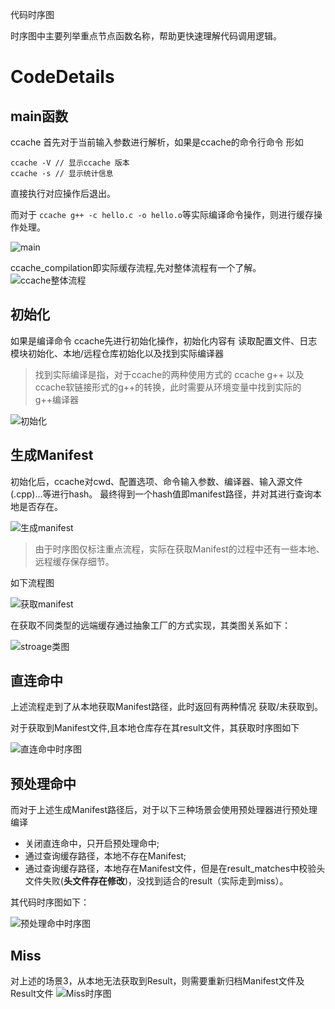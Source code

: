 代码时序图

时序图中主要列举重点节点函数名称，帮助更快速理解代码调用逻辑。
# CodeDetails
## main函数
ccache 首先对于当前输入参数进行解析，如果是ccache的命令行命令 形如
```
ccache -V // 显示ccache 版本
ccache -s // 显示统计信息
```
直接执行对应操作后退出。

而对于 `ccache g++ -c hello.c -o hello.o`等实际编译命令操作，则进行缓存操作处理。

![main](./images/01-main.png)

ccache_compilation即实际缓存流程,先对整体流程有一个了解。
![ccache整体流程](../usage/pic/2-原理介绍/ccache编译流程.png)
## 初始化
如果是编译命令
ccache先进行初始化操作，初始化内容有 读取配置文件、日志模块初始化、本地/远程仓库初始化以及找到实际编译器
> 找到实际编译是指，对于ccache的两种使用方式的 ccache g++ 以及ccache软链接形式的g++的转换，此时需要从环境变量中找到实际的g++编译器

![初始化](./images/02-%E5%88%9D%E5%A7%8B%E5%8C%96.png)

## 生成Manifest

初始化后，ccache对cwd、配置选项、命令输入参数、编译器、输入源文件(.cpp)...等进行hash。
最终得到一个hash值即manifest路径，并对其进行查询本地是否存在。

![生成manifest](./images/03-%E7%94%9F%E6%88%90Manifest.png)

> 由于时序图仅标注重点流程，实际在获取Manifest的过程中还有一些本地、远程缓存保存细节。

如下流程图

![获取manifest](./images/%E8%8E%B7%E5%8F%96%E7%BC%93%E5%AD%98%E9%80%BB%E8%BE%91.png)

在获取不同类型的远端缓存通过抽象工厂的方式实现，其类图关系如下：

![stroage类图](./images/storage类图.png)

## 直连命中

上述流程走到了从本地获取Manifest路径，此时返回有两种情况 获取/未获取到。

对于获取到Manifest文件,且本地仓库存在其result文件，其获取时序图如下

![直连命中时序图](./images/04-%E7%9B%B4%E8%BF%9E%E5%91%BD%E4%B8%AD%E6%97%B6%E5%BA%8F%E5%9B%BE.png)


## 预处理命中

而对于上述生成Manifest路径后，对于以下三种场景会使用预处理器进行预处理编译

- 关闭直连命中，只开启预处理命中;
- 通过查询缓存路径，本地不存在Manifest;
- 通过查询缓存路径，本地存在Manifest文件，但是在result_matches中校验头文件失败(**头文件存在修改**)，没找到适合的result（实际走到miss）。

其代码时序图如下：

![预处理命中时序图](./images/05-%E9%A2%84%E5%A4%84%E7%90%86%E5%91%BD%E4%B8%AD%E6%97%B6%E5%BA%8F%E5%9B%BE.png)

## Miss

对上述的场景3，从本地无法获取到Result，则需要重新归档Manifest文件及Result文件
![Miss时序图](./images/06-Miss%E5%91%BD%E4%B8%AD%E6%97%B6%E5%BA%8F%E5%9B%BE.png)



